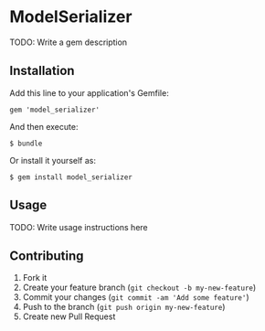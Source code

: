 # ModelSerializer

TODO: Write a gem description

## Installation

Add this line to your application's Gemfile:

    gem 'model_serializer'

And then execute:

    $ bundle

Or install it yourself as:

    $ gem install model_serializer

## Usage

TODO: Write usage instructions here

## Contributing

1. Fork it
2. Create your feature branch (`git checkout -b my-new-feature`)
3. Commit your changes (`git commit -am 'Add some feature'`)
4. Push to the branch (`git push origin my-new-feature`)
5. Create new Pull Request
